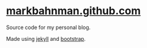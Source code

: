 [markbahnman.github.com](http://markbahnman.github.com/)
======================
Source code for my personal blog. 

Made using [jekyll](https://github.com/mojombo/jekyll) and [bootstrap](http://twitter.github.com/bootstrap/).
